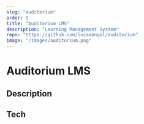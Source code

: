 ```yaml
---
slug: "auditorium"
order: 9
title: "Auditorium LMS"
description: "Learning Management System"
repo: "https://github.com/lucasengel/auditorium"
image: "/images/auditorium.png"
---
```


# Auditorium LMS

## Description

## Tech

